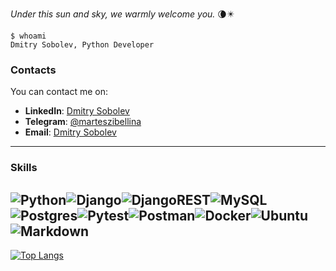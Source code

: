 _Under this sun and sky, we warmly welcome you._ 🌘✴️

```
$ whoami
Dmitry Sobolev, Python Developer
````

### Contacts
You can contact me on:
- **LinkedIn**: [Dmitry Sobolev](https://www.linkedin.com/in/marteszibellina/)
- **Telegram**: [@marteszibellina](https://t.me/marteszibellina)
- **Email**: [Dmitry Sobolev](mailto:marteszibellina@mail.ru)

---
### Skills

![Python](https://img.shields.io/badge/python-3670A0?style=for-the-badge&logo=python&logoColor=ffdd54)![Django](https://img.shields.io/badge/django-%23092E20.svg?style=for-the-badge&logo=django&logoColor=white)![DjangoREST](https://img.shields.io/badge/DJANGO-REST-ff1709?style=for-the-badge&logo=django&logoColor=white&color=ff1709&labelColor=gray)![MySQL](https://img.shields.io/badge/mysql-4479A1.svg?style=for-the-badge&logo=mysql&logoColor=white)![Postgres](https://img.shields.io/badge/postgres-%23316192.svg?style=for-the-badge&logo=postgresql&logoColor=white)![Pytest](https://img.shields.io/badge/pytest-%23ffffff.svg?style=for-the-badge&logo=pytest&logoColor=2f9fe3)![Postman](https://img.shields.io/badge/Postman-FF6C37?style=for-the-badge&logo=postman&logoColor=white)![Docker](https://img.shields.io/badge/docker-%230db7ed.svg?style=for-the-badge&logo=docker&logoColor=white)![Ubuntu](https://img.shields.io/badge/Ubuntu-E95420?style=for-the-badge&logo=ubuntu&logoColor=white)![Markdown](https://img.shields.io/badge/markdown-%23000000.svg?style=for-the-badge&logo=markdown&logoColor=white)
---
[![Top Langs](https://github-readme-stats.vercel.app/api/top-langs/?username=marteszibellina&layout=compact)](https://github.com/anuraghazra/github-readme-stats)
 
 
 
